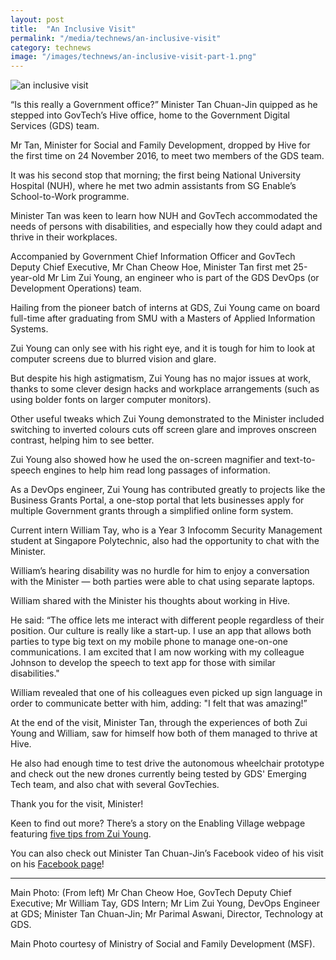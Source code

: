 ```yaml
---
layout: post
title:  "An Inclusive Visit"
permalink: "/media/technews/an-inclusive-visit"
category: technews
image: "/images/technews/an-inclusive-visit-part-1.png"
---
```


![an inclusive visit]({{site.baseurl}}/images/technews/an-inclusive-visit-part-1.png)

“Is this really a Government office?” Minister Tan Chuan-Jin quipped as he stepped into GovTech’s Hive office, home to the Government Digital Services (GDS) team.

Mr Tan, Minister for Social and Family Development, dropped by Hive for the first time on 24 November 2016, to meet two members of the GDS team.

It was his second stop that morning; the first being National University Hospital (NUH), where he met two admin assistants from SG Enable’s School-to-Work programme.

Minister Tan was keen to learn how NUH and GovTech accommodated the needs of persons with disabilities, and especially how they could adapt and thrive in their workplaces.

Accompanied by Government Chief Information Officer and GovTech Deputy Chief Executive, Mr Chan Cheow Hoe, Minister Tan first met 25-year-old Mr Lim Zui Young, an engineer who is part of the GDS DevOps (or Development Operations) team.

Hailing from the pioneer batch of interns at GDS, Zui Young came on board full-time after graduating from SMU with a Masters of Applied Information Systems.

Zui Young can only see with his right eye, and it is tough for him to look at computer screens due to blurred vision and glare.

But despite his high astigmatism, Zui Young has no major issues at work, thanks to some clever design hacks and workplace arrangements (such as using bolder fonts on larger computer monitors).

Other useful tweaks which Zui Young demonstrated to the Minister included switching to inverted colours cuts off screen glare and improves onscreen contrast, helping him to see better.

Zui Young also showed how he used the on-screen magnifier and text-to-speech engines to help him read long passages of information.

As a DevOps engineer, Zui Young has contributed greatly to projects like the Business Grants Portal, a one-stop portal that lets businesses apply for multiple Government grants through a simplified online form system.

Current intern William Tay, who is a Year 3 Infocomm Security Management student at Singapore Polytechnic, also had the opportunity to chat with the Minister.

William’s hearing disability was no hurdle for him to enjoy a conversation with the Minister — both parties were able to chat using separate laptops.

William shared with the Minister his thoughts about working in Hive.

He said: “The office lets me interact with different people regardless of their position. Our culture is really like a start-up. I use an app that allows both parties to type big text on my mobile phone to manage one-on-one communications. I am excited that I am now working with my colleague Johnson to develop the speech to text app for those with similar disabilities."

William revealed that one of his colleagues even picked up sign language in order to communicate better with him, adding: "I felt that was amazing!”

 At the end of the visit, Minister Tan, through the experiences of both Zui Young and William, saw for himself how both of them managed to thrive at Hive.

He also had enough  time to test drive the autonomous wheelchair prototype and check out the new drones currently being tested by GDS' Emerging Tech team, and also chat with several GovTechies.

Thank you for the visit, Minister!

Keen to find out more?
There’s a story on the Enabling Village webpage featuring [five tips from Zui Young](https://enablingvillage.sg/2016/11/24/5-tips-for-levelling-up-your-career-from-a-tech-geek/).

You can also check out Minister Tan Chuan-Jin’s Facebook video of his visit on his [Facebook page](https://www.facebook.com/TanChuanJin1/videos/vb.182928775083239/1276220315754074/?type=3&theater)!

---

Main Photo: (From left) Mr Chan Cheow Hoe, GovTech Deputy Chief Executive; Mr William Tay, GDS Intern; Mr Lim Zui Young, DevOps Engineer at GDS; Minister Tan Chuan-Jin; Mr Parimal Aswani, Director, Technology at GDS.

Main Photo courtesy of Ministry of Social and Family Development (MSF).
